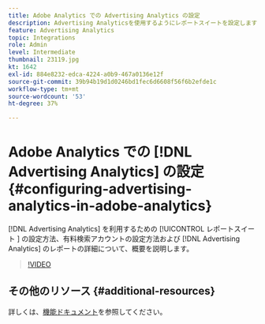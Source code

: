 ```yaml
---
title: Adobe Analytics での Advertising Analytics の設定
description: Advertising Analyticsを使用するようにレポートスイートを設定します。
feature: Advertising Analytics
topic: Integrations
role: Admin
level: Intermediate
thumbnail: 23119.jpg
kt: 1642
exl-id: 884e8232-edca-4224-a0b9-467a0136e12f
source-git-commit: 39b94b19d1d0246bd1fec6d6608f56f6b2efde1c
workflow-type: tm+mt
source-wordcount: '53'
ht-degree: 37%

---
```


# Adobe Analytics での [!DNL Advertising Analytics] の設定 {#configuring-advertising-analytics-in-adobe-analytics}

[!DNL Advertising Analytics] を利用するための [!UICONTROL &#x200B; レポートスイート &#x200B;] の設定方法、有料検索アカウントの設定方法および [!DNL Advertising Analytics] のレポートの詳細について、概要を説明します。

>[!VIDEO](https://video.tv.adobe.com/v/23119/?quality=12&learn=on)

## その他のリソース {#additional-resources}

詳しくは、[機能ドキュメント](https://experienceleague.adobe.com/docs/analytics/integration/advertising-analytics/overview.html?lang=ja)を参照してください。
